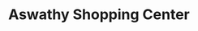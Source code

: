 ---
title: "Aswathy Shopping Center"
url: /pandalam/aswathy-shopping-center/
shop: Haushaltsartikel
---